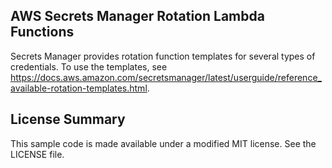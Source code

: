 ## AWS Secrets Manager Rotation Lambda Functions

Secrets Manager provides rotation function templates for several types of credentials. To use the templates, see https://docs.aws.amazon.com/secretsmanager/latest/userguide/reference_available-rotation-templates.html.

## License Summary

This sample code is made available under a modified MIT license. See the LICENSE file.
